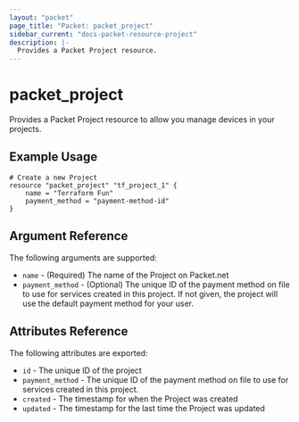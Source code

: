 ```yaml
---
layout: "packet"
page_title: "Packet: packet_project"
sidebar_current: "docs-packet-resource-project"
description: |-
  Provides a Packet Project resource.
---
```


# packet\_project

Provides a Packet Project resource to allow you manage devices
in your projects.

## Example Usage

```
# Create a new Project
resource "packet_project" "tf_project_1" {
    name = "Terraform Fun"
    payment_method = "payment-method-id"
}
```

## Argument Reference

The following arguments are supported:

* `name` - (Required) The name of the Project on Packet.net
* `payment_method` - (Optional) The unique ID of the payment method on file to use for services created
in this project. If not given, the project will use the default payment method for your user.

## Attributes Reference

The following attributes are exported:

* `id` - The unique ID of the project
* `payment_method` - The unique ID of the payment method on file to use for services created
in this project.
* `created` - The timestamp for when the Project was created
* `updated` - The timestamp for the last time the Project was updated
